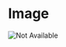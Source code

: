 # Image

![Not Available](https://raw.githubusercontent.com/Sigma88/Stockalike/Screenshots/Images/Earth.png)

